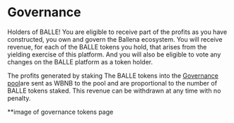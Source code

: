 # Governance

Holders of BALLE! You are eligible to receive part of the profits as you have constructed, you own and govern the Ballena ecosystem. You will receive revenue, for each of the BALLE tokens you hold, that arises from the yielding exercise of this platform. And you will also be eligible to vote any changes on the BALLE platform as a token holder.

The profits generated by staking The BALLE tokens into the [Governance pool](link)are sent as WBNB to the pool and are proportional to the number of BALLE tokens staked. This revenue can be withdrawn at any time with no penalty.
​

**image of governance tokens page
​


